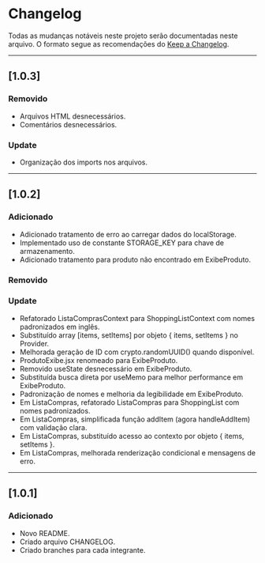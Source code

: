 # Changelog
Todas as mudanças notáveis neste projeto serão documentadas neste arquivo.
O formato segue as recomendações do [Keep a Changelog](https://keepachangelog.com/pt-BR/1.0.0/).

---
## [1.0.3]
### Removido
* Arquivos HTML desnecessários.
* Comentários desnecessários.

### Update
* Organização dos imports nos arquivos.

---
## [1.0.2]
### Adicionado
* Adicionado tratamento de erro ao carregar dados do localStorage.
* Implementado uso de constante STORAGE_KEY para chave de armazenamento.
* Adicionado tratamento para produto não encontrado em ExibeProduto.

### Removido


### Update
* Refatorado ListaComprasContext para ShoppingListContext com nomes padronizados em inglês.
* Substituído array [items, setItems] por objeto { items, setItems } no Provider.
* Melhorada geração de ID com crypto.randomUUID() quando disponível.
* ProdutoExibe.jsx renomeado para ExibeProduto.
* Removido useState desnecessário em ExibeProduto.
* Substituída busca direta por useMemo para melhor performance em ExibeProduto.
* Padronização de nomes e melhoria da legibilidade em ExibeProduto.
* Em ListaCompras, refatorado ListaCompras para ShoppingList com nomes padronizados.
* Em ListaCompras, simplificada função addItem (agora handleAddItem) com validação clara.
* Em ListaCompras, substituído acesso ao contexto por objeto { items, setItems }.
* Em ListaCompras, melhorada renderização condicional e mensagens de erro.
---

## [1.0.1]
### Adicionado
* Novo README.
* Criado arquivo CHANGELOG.
* Criado branches para cada integrante.
